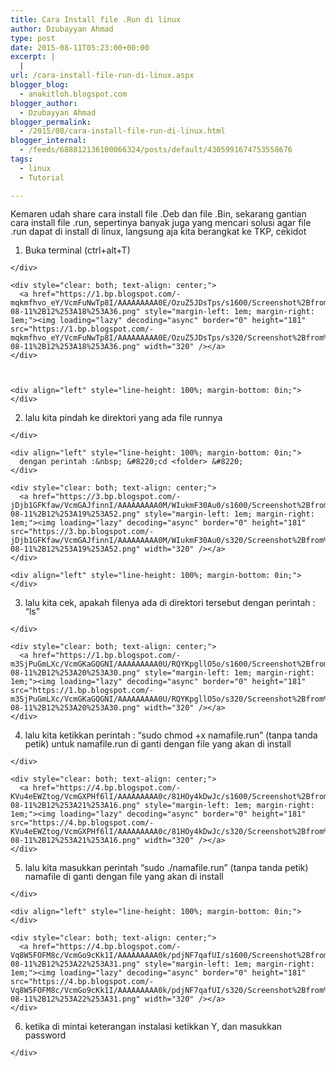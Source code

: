 ```yaml
---
title: Cara Install file .Run di linux
author: Dzubayyan Ahmad
type: post
date: 2015-08-11T05:23:00+00:00
excerpt: |
  |
url: /cara-install-file-run-di-linux.aspx
blogger_blog:
  - anakitloh.blogspot.com
blogger_author:
  - Dzubayyan Ahmad
blogger_permalink:
  - /2015/08/cara-install-file-run-di-linux.html
blogger_internal:
  - /feeds/688812136100066324/posts/default/4305991674753558676
tags:
  - linux
  - Tutorial

---
```

<div align="left" style="line-height: 100%; margin-bottom: 0in;">
  Kemaren udah share cara install file .Deb dan file .Bin, sekarang gantian cara install file .run, sepertinya banyak juga yang mencari solusi agar file .run dapat di install di linux, langsung aja kita berangkat ke TKP, cekidot
</div>

<div align="left" style="line-height: 100%; margin-bottom: 0in;">
</div>

  1. <div align="left" style="line-height: 100%; margin-bottom: 0in;">
      Buka terminal (ctrl+alt+T)
    </div>
    
    <div style="clear: both; text-align: center;">
      <a href="https://1.bp.blogspot.com/-mqkmfhvo_eY/VcmFuNwTp8I/AAAAAAAAA0E/OzuZ5JDsTps/s1600/Screenshot%2Bfrom%2B2015-08-11%2B12%253A18%253A36.png" style="margin-left: 1em; margin-right: 1em;"><img loading="lazy" decoding="async" border="0" height="181" src="https://1.bp.blogspot.com/-mqkmfhvo_eY/VcmFuNwTp8I/AAAAAAAAA0E/OzuZ5JDsTps/s320/Screenshot%2Bfrom%2B2015-08-11%2B12%253A18%253A36.png" width="320" /></a>
    </div>
    
    
    
    <div align="left" style="line-height: 100%; margin-bottom: 0in;">
    </div>

  2. <div align="left" style="line-height: 100%; margin-bottom: 0in;">
      lalu kita pindah ke direktori yang ada file runnya
    </div>
    
    <div align="left" style="line-height: 100%; margin-bottom: 0in;">
      dengan perintah :&nbsp; &#8220;cd <folder> &#8220;
    </div>
    
    <div style="clear: both; text-align: center;">
      <a href="https://3.bp.blogspot.com/-jDjb1GFKfaw/VcmGAJfinnI/AAAAAAAAA0M/WIukmF30Au0/s1600/Screenshot%2Bfrom%2B2015-08-11%2B12%253A19%253A52.png" style="margin-left: 1em; margin-right: 1em;"><img loading="lazy" decoding="async" border="0" height="181" src="https://3.bp.blogspot.com/-jDjb1GFKfaw/VcmGAJfinnI/AAAAAAAAA0M/WIukmF30Au0/s320/Screenshot%2Bfrom%2B2015-08-11%2B12%253A19%253A52.png" width="320" /></a>
    </div>
    
    <div align="left" style="line-height: 100%; margin-bottom: 0in;">
    </div>

  3. <div align="left" style="line-height: 100%; margin-bottom: 0in;">
      lalu kita cek, apakah filenya ada di direktori tersebut dengan perintah : “ls”<br /><a name='more'></a>
    </div>
    
    <div style="clear: both; text-align: center;">
      <a href="https://1.bp.blogspot.com/-m3SjPuGmLXc/VcmGKaGQGNI/AAAAAAAAA0U/RQYKpgllO5o/s1600/Screenshot%2Bfrom%2B2015-08-11%2B12%253A20%253A30.png" style="margin-left: 1em; margin-right: 1em;"><img loading="lazy" decoding="async" border="0" height="181" src="https://1.bp.blogspot.com/-m3SjPuGmLXc/VcmGKaGQGNI/AAAAAAAAA0U/RQYKpgllO5o/s320/Screenshot%2Bfrom%2B2015-08-11%2B12%253A20%253A30.png" width="320" /></a>
    </div>

  4. <div align="left" style="line-height: 100%; margin-bottom: 0in;">
      lalu kita ketikkan perintah : “sudo chmod +x namafile.run” (tanpa tanda petik) untuk namafile.run di ganti dengan file yang akan di install
    </div>
    
    <div style="clear: both; text-align: center;">
      <a href="https://4.bp.blogspot.com/-KVu4eEWZtog/VcmGXPHf6lI/AAAAAAAAA0c/81HOy4kDwJc/s1600/Screenshot%2Bfrom%2B2015-08-11%2B12%253A21%253A16.png" style="margin-left: 1em; margin-right: 1em;"><img loading="lazy" decoding="async" border="0" height="181" src="https://4.bp.blogspot.com/-KVu4eEWZtog/VcmGXPHf6lI/AAAAAAAAA0c/81HOy4kDwJc/s320/Screenshot%2Bfrom%2B2015-08-11%2B12%253A21%253A16.png" width="320" /></a>
    </div>

  5. <div align="left" style="line-height: 100%; margin-bottom: 0in;">
      lalu kita masukkan perintah “sudo ./namafile.run” (tanpa tanda petik) namafile di ganti dengan file yang akan di install
    </div>
    
    <div align="left" style="line-height: 100%; margin-bottom: 0in;">
    </div>
    
    <div style="clear: both; text-align: center;">
      <a href="https://4.bp.blogspot.com/-Vq8W5FOFM8c/VcmGo9cKk1I/AAAAAAAAA0k/pdjNF7qafUI/s1600/Screenshot%2Bfrom%2B2015-08-11%2B12%253A22%253A31.png" style="margin-left: 1em; margin-right: 1em;"><img loading="lazy" decoding="async" border="0" height="181" src="https://4.bp.blogspot.com/-Vq8W5FOFM8c/VcmGo9cKk1I/AAAAAAAAA0k/pdjNF7qafUI/s320/Screenshot%2Bfrom%2B2015-08-11%2B12%253A22%253A31.png" width="320" /></a>
    </div>

  6. <div align="left" style="line-height: 100%; margin-bottom: 0in;">
      ketika di mintai keterangan instalasi ketikkan Y, dan masukkan password&nbsp;
    </div>